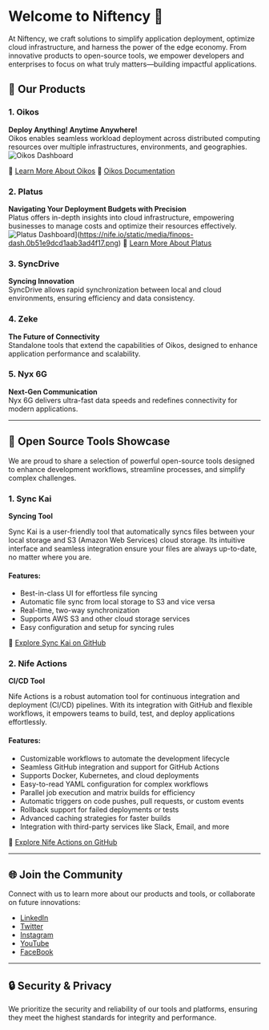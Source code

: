 # Welcome to Niftency 👋

At Niftency, we craft solutions to simplify application deployment, optimize cloud infrastructure, and harness the power of the edge economy. From innovative products to open-source tools, we empower developers and enterprises to focus on what truly matters—building impactful applications.



## 🌟 Our Products

### **1. Oikos**  
**Deploy Anything! Anytime Anywhere!**  
Oikos enables seamless workload deployment across distributed computing resources over multiple infrastructures, environments, and geographies.
![Oikos Dashboard](https://docs.nife.io/assets/images/app-e28bb5d464858026c76bb2b25ee03b33.png)

🔗 [Learn More About Oikos](https://nife.io/oikos) 
🔗 [Oikos Documentation](#)  




### **2. Platus**  
**Navigating Your Deployment Budgets with Precision**  
Platus offers in-depth insights into cloud infrastructure, empowering businesses to manage costs and optimize their resources effectively.
![Platus Dashboard](https://docs.nife.io/assets/images/app-e28bb5d464858026c76bb2b25ee03b33.png)](https://nife.io/static/media/finops-dash.0b51e9dcd1aab3ad4f17.png)
🔗 [Learn More About Platus](https://nife.io/platus)  




### **3. SyncDrive**  
**Syncing Innovation**  
SyncDrive allows rapid synchronization between local and cloud environments, ensuring efficiency and data consistency.



### **4. Zeke**  
**The Future of Connectivity**  
Standalone tools that extend the capabilities of Oikos, designed to enhance application performance and scalability.



### **5. Nyx 6G**  
**Next-Gen Communication**  
Nyx 6G delivers ultra-fast data speeds and redefines connectivity for modern applications.

---

## 🚀 Open Source Tools Showcase

We are proud to share a selection of powerful open-source tools designed to enhance development workflows, streamline processes, and simplify complex challenges.

### **1. Sync Kai**  
**Syncing Tool**

Sync Kai is a user-friendly tool that automatically syncs files between your local storage and S3 (Amazon Web Services) cloud storage. Its intuitive interface and seamless integration ensure your files are always up-to-date, no matter where you are.

#### **Features:**
- Best-in-class UI for effortless file syncing
- Automatic file sync from local storage to S3 and vice versa
- Real-time, two-way synchronization
- Supports AWS S3 and other cloud storage services
- Easy configuration and setup for syncing rules

🔗 [Explore Sync Kai on GitHub](https://github.com/nifetency/Synckai)


### **2. Nife Actions**  
**CI/CD Tool**

Nife Actions is a robust automation tool for continuous integration and deployment (CI/CD) pipelines. With its integration with GitHub and flexible workflows, it empowers teams to build, test, and deploy applications effortlessly.

#### **Features:**
- Customizable workflows to automate the development lifecycle
- Seamless GitHub integration and support for GitHub Actions
- Supports Docker, Kubernetes, and cloud deployments
- Easy-to-read YAML configuration for complex workflows
- Parallel job execution and matrix builds for efficiency
- Automatic triggers on code pushes, pull requests, or custom events
- Rollback support for failed deployments or tests
- Advanced caching strategies for faster builds
- Integration with third-party services like Slack, Email, and more

🔗 [Explore Nife Actions on GitHub](https://github.com/nifetency/nife-actions)

---

## 🌐 Join the Community

Connect with us to learn more about our products and tools, or collaborate on future innovations:
- [LinkedIn](https://www.linkedin.com/company/nifeio/)
- [Twitter](https://x.com/nifeio)
- [Instagram](https://www.instagram.com/nife.io/)
- [YouTube](https://www.youtube.com/channel/UCBlr6Wk9hcq2WlOnWpYu9LA)
- [FaceBook](https://www.facebook.com/nifeio/)

---

## 🔒 Security & Privacy

We prioritize the security and reliability of our tools and platforms, ensuring they meet the highest standards for integrity and performance.

